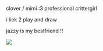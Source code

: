clover / mimi :3 professional crittergirl

i liek 2 play and draw

jazzy is my bestfriend !!

![](https://files.catbox.moe/tux9xl.gif)
